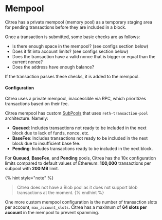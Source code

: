 # Mempool

Citrea has a private mempool (memory pool) as a temporary staging area for pending transactions before they are included in a block. 

Once a transaction is submitted, some basic checks are as follows:
- Is there enough space in the mempool? (see configs section below)
- Does it fit into account limits? (see configs section below)
- Does the transaction have a valid nonce that is bigger or equal than the current nonce?
- Does the address have enough balance?

If the transaction passes these checks, it is added to the mempool. 

#### Configuration

Citrea uses a private mempool, inaccessible via RPC, which prioritizes transactions based on their fee.

Citrea mempool has custom [SubPools](https://reth.rs/docs/reth_transaction_pool/enum.SubPool.html#variants) that uses `reth-transaction-pool` architecture. Namely:
- **Queued**: Includes transactions not ready to be included in the next block due to lack of funds, nonce, etc.
- **BaseFee**: Includes transactions not ready to be included in the next block due to insufficient base fee.
- **Pending**: Includes transactions ready to be included in the next block.

For **Queued**, **BaseFee**, and **Pending** pools, Citrea has the 10x configuration limits compared to default values of Ethereum: **100,000** transactions per subpool with **200 MB** limit.

{% hint style="note" %}
> Citrea does not have a Blob pool as it does not support blob transactions at the moment. 
{% endhint %}

One more custom mempool configuration is the number of transaction slots per account, `max_account_slots`. Citrea has a maximum of **64 slots per account** in the mempool to prevent spamming.
